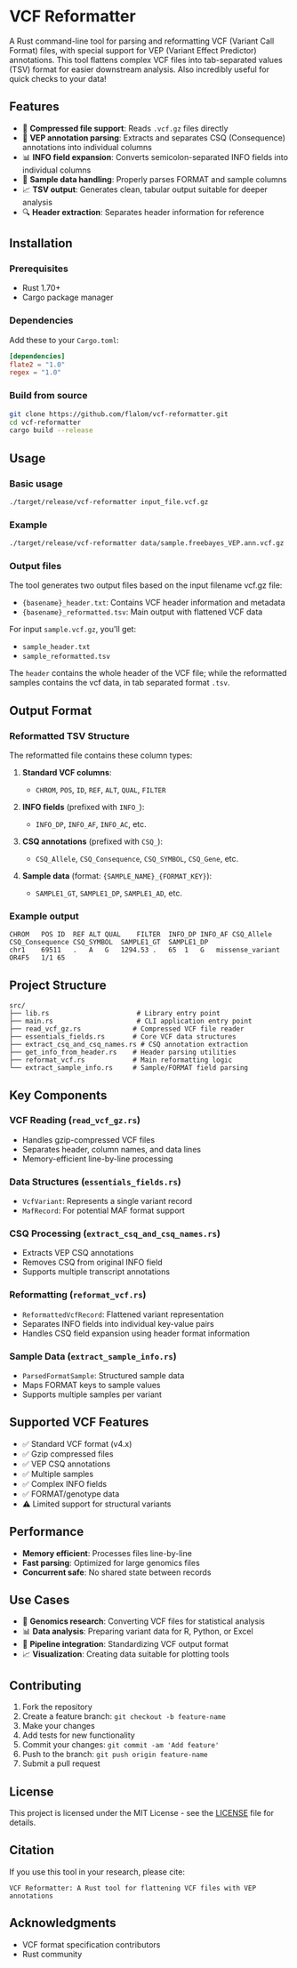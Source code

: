 # VCF Reformatter

A Rust command-line tool for parsing and reformatting VCF (Variant Call Format) files, with special support for VEP (Variant Effect Predictor) annotations. This tool flattens complex VCF files into tab-separated values (TSV) format for easier downstream analysis. 
Also incredibly useful for quick checks to your data!

## Features

- 📁 **Compressed file support**: Reads `.vcf.gz` files directly
- 🧬 **VEP annotation parsing**: Extracts and separates CSQ (Consequence) annotations into individual columns
- 📊 **INFO field expansion**: Converts semicolon-separated INFO fields into individual columns
- 👥 **Sample data handling**: Properly parses FORMAT and sample columns
- 📈 **TSV output**: Generates clean, tabular output suitable for deeper analysis
- 🔍 **Header extraction**: Separates header information for reference

## Installation

### Prerequisites

- Rust 1.70+
- Cargo package manager

### Dependencies

Add these to your `Cargo.toml`:

```toml
[dependencies]
flate2 = "1.0"
regex = "1.0"
```

### Build from source

```bash
git clone https://github.com/flalom/vcf-reformatter.git
cd vcf-reformatter
cargo build --release
```

## Usage

### Basic usage

```bash
./target/release/vcf-reformatter input_file.vcf.gz
```

### Example

```bash
./target/release/vcf-reformatter data/sample.freebayes_VEP.ann.vcf.gz
```

### Output files

The tool generates two output files based on the input filename vcf.gz file:

- `{basename}_header.txt`: Contains VCF header information and metadata
- `{basename}_reformatted.tsv`: Main output with flattened VCF data

For input `sample.vcf.gz`, you'll get:
- `sample_header.txt`
- `sample_reformatted.tsv`

The `header` contains the whole header of the VCF file; while the reformatted samples contains the vcf data, in tab separated format `.tsv`.

## Output Format

### Reformatted TSV Structure

The reformatted file contains these column types:

1. **Standard VCF columns**:
    - `CHROM`, `POS`, `ID`, `REF`, `ALT`, `QUAL`, `FILTER`

2. **INFO fields** (prefixed with `INFO_`):
    - `INFO_DP`, `INFO_AF`, `INFO_AC`, etc.

3. **CSQ annotations** (prefixed with `CSQ_`):
    - `CSQ_Allele`, `CSQ_Consequence`, `CSQ_SYMBOL`, `CSQ_Gene`, etc.

4. **Sample data** (format: `{SAMPLE_NAME}_{FORMAT_KEY}`):
    - `SAMPLE1_GT`, `SAMPLE1_DP`, `SAMPLE1_AD`, etc.

### Example output

```tsv
CHROM	POS	ID	REF	ALT	QUAL	FILTER	INFO_DP	INFO_AF	CSQ_Allele	CSQ_Consequence	CSQ_SYMBOL	SAMPLE1_GT	SAMPLE1_DP
chr1	69511	.	A	G	1294.53	.	65	1	G	missense_variant	OR4F5	1/1	65
```

## Project Structure

```
src/
├── lib.rs                      # Library entry point
├── main.rs                     # CLI application entry point
├── read_vcf_gz.rs             # Compressed VCF file reader
├── essentials_fields.rs       # Core VCF data structures
├── extract_csq_and_csq_names.rs # CSQ annotation extraction
├── get_info_from_header.rs    # Header parsing utilities
├── reformat_vcf.rs            # Main reformatting logic
└── extract_sample_info.rs     # Sample/FORMAT field parsing
```

## Key Components

### VCF Reading (`read_vcf_gz.rs`)
- Handles gzip-compressed VCF files
- Separates header, column names, and data lines
- Memory-efficient line-by-line processing

### Data Structures (`essentials_fields.rs`)
- `VcfVariant`: Represents a single variant record
- `MafRecord`: For potential MAF format support

### CSQ Processing (`extract_csq_and_csq_names.rs`)
- Extracts VEP CSQ annotations
- Removes CSQ from original INFO field
- Supports multiple transcript annotations

### Reformatting (`reformat_vcf.rs`)
- `ReformattedVcfRecord`: Flattened variant representation
- Separates INFO fields into individual key-value pairs
- Handles CSQ field expansion using header format information

### Sample Data (`extract_sample_info.rs`)
- `ParsedFormatSample`: Structured sample data
- Maps FORMAT keys to sample values
- Supports multiple samples per variant

## Supported VCF Features

- ✅ Standard VCF format (v4.x)
- ✅ Gzip compressed files
- ✅ VEP CSQ annotations
- ✅ Multiple samples
- ✅ Complex INFO fields
- ✅ FORMAT/genotype data
- ⚠️ Limited support for structural variants

## Performance

- **Memory efficient**: Processes files line-by-line
- **Fast parsing**: Optimized for large genomics files
- **Concurrent safe**: No shared state between records

## Use Cases

- 🔬 **Genomics research**: Converting VCF files for statistical analysis
- 📊 **Data analysis**: Preparing variant data for R, Python, or Excel
- 🧪 **Pipeline integration**: Standardizing VCF output format
- 📈 **Visualization**: Creating data suitable for plotting tools

## Contributing

1. Fork the repository
2. Create a feature branch: `git checkout -b feature-name`
3. Make your changes
4. Add tests for new functionality
5. Commit your changes: `git commit -am 'Add feature'`
6. Push to the branch: `git push origin feature-name`
7. Submit a pull request

## License

This project is licensed under the MIT License - see the [LICENSE](LICENSE) file for details.

## Citation

If you use this tool in your research, please cite:

```
VCF Reformatter: A Rust tool for flattening VCF files with VEP annotations
```

## Acknowledgments

- VCF format specification contributors
- Rust community